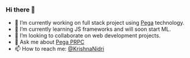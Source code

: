 ### Hi there 👋

- 🔭 I’m currently working on full stack project using [Pega](https://www.pega.com/products/pega-platform) technology.
- 🌱 I’m currently learning JS frameworks and will soon start ML.
- 👯 I’m looking to collaborate on web development projects.
- 💬 Ask me about [Pega PRPC](https://www.pega.com/products/pega-platform)
- 📫 How to reach me: [@KrishnaNidri](https://twitter.com/KrishnaNidri)
<!--
**nidri/nidri** is a ✨ _special_ ✨ repository because its `README.md` (this file) appears on your GitHub profile.

Here are some ideas to get you started:

- 🔭 I’m currently working on ...
- 🌱 I’m currently learning ...
- 👯 I’m looking to collaborate on ...
- 🤔 I’m looking for help with ...
- 💬 Ask me about ...
- 📫 How to reach me: ...
- 😄 Pronouns: ...
- ⚡ Fun fact: ...
-->
